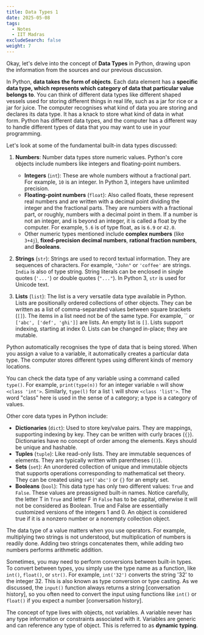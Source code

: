 ```yaml
---
title: Data Types 1
date: 2025-05-08
tags:
  - Notes 
  - IIT Madras
excludeSearch: false
weight: 7
---
```


Okay, let's delve into the concept of **Data Types** in Python, drawing upon the information from the sources and our previous discussion.

In Python, **data takes the form of objects**. Each data element has a **specific data type, which represents which category of data that particular value belongs to**. You can think of different data types like different shaped vessels used for storing different things in real life, such as a jar for rice or a jar for juice. The computer recognises what kind of data you are storing and declares its data type. It has a knack to store what kind of data in what form. Python has different data types, and the computer has a different way to handle different types of data that you may want to use in your programming.

Let's look at some of the fundamental built-in data types discussed:

1.  **Numbers**: Number data types store numeric values. Python's core objects include numbers like integers and floating-point numbers.
    *   **Integers** (`int`): These are whole numbers without a fractional part. For example, `10` is an integer. In Python 3, integers have unlimited precision.
    *   **Floating-point numbers** (`float`): Also called floats, these represent real numbers and are written with a decimal point dividing the integer and the fractional parts. They are numbers with a fractional part, or roughly, numbers with a decimal point in them. If a number is not an integer, and is beyond an integer, it is called a float by the computer. For example, `5.6` is of type float, as is `6.9` or `42.0`.
    *   Other numeric types mentioned include **complex numbers** (like `3+4j`), **fixed-precision decimal numbers**, **rational fraction numbers**, and **Booleans**.

2.  **Strings** (`str`): Strings are used to record textual information. They are sequences of characters. For example, `"John"` or `'coffee'` are strings. `India` is also of type string. String literals can be enclosed in single quotes (`'...'`) or double quotes (`"..."`). In Python 3, `str` is used for Unicode text.

3.  **Lists** (`list`): The list is a very versatile data type available in Python. Lists are positionally ordered collections of other objects. They can be written as a list of comma-separated values between square brackets (`[]`). The items in a list need not be of the same type. For example, `` or `['abc', ['def', 'ghi']]` are lists. An empty list is `[]`. Lists support indexing, starting at index 0. Lists can be changed in-place; they are mutable.

Python automatically recognises the type of data that is being stored. When you assign a value to a variable, it automatically creates a particular data type. The computer stores different types using different kinds of memory locations.

You can check the data type of any variable using a command called `type()`. For example, `print(type(n))` for an integer variable `n` will show `<class 'int'>`. Similarly, `type(l)` for a list `l` will show `<class 'list'>`. The word "class" here is used in the sense of a category; a type is a category of values.

Other core data types in Python include:
*   **Dictionaries** (`dict`): Used to store key/value pairs. They are mappings, supporting indexing by key. They can be written with curly braces (`{}`). Dictionaries have no concept of order among the elements. Keys should be unique and hashable.
*   **Tuples** (`tuple`): Like read-only lists. They are immutable sequences of elements. They are typically written with parentheses (`()`).
*   **Sets** (`set`): An unordered collection of unique and immutable objects that supports operations corresponding to mathematical set theory. They can be created using `set('abc')` or `{}` for an empty set.
*   **Booleans** (`bool`): This data type has only two different values: `True` and `False`. These values are preassigned built-in names. Notice carefully, the letter T in `True` and letter F in `False` has to be capital, otherwise it will not be considered as Boolean. True and False are essentially customized versions of the integers 1 and 0. An object is considered true if it is a nonzero number or a nonempty collection object.

The data type of a value matters when you use operators. For example, multiplying two strings is not understood, but multiplication of numbers is readily done. Adding two strings concatenates them, while adding two numbers performs arithmetic addition.

Sometimes, you may need to perform conversions between built-in types. To convert between types, you simply use the type name as a function, like `int()`, `float()`, or `str()`. For example, `int('32')` converts the string '32' to the integer 32. This is also known as type conversion or type casting. As we discussed, the `input()` function always returns a string [conversation history], so you often need to convert the input using functions like `int()` or `float()` if you expect a number [conversation history].

The concept of type lives with objects, not variables. A variable never has any type information or constraints associated with it. Variables are generic and can reference any type of object. This is referred to as **dynamic typing**.